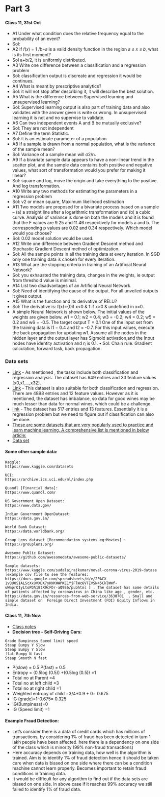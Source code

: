 # Part 3

#### Class 11, 31st Oct
- A1 Under what condition does the relative frequency equal to the probability of an event?
- Sol: 
- A2 If 𝑓(𝑥) = 1 /𝑏−𝑎 is a valid density function in the region 𝑎 ≤ 𝑥 ≤ 𝑏, what is its first moment?
- Sol a+b/2, it is uniformly distributed.
- A3 Write one difference between a classification and a regression problem
- Sol: classification output is discreate and regression it would be continues.
- A4 What is meant by prescriptive analytics?
- Sol: it will not stop after describing it, it will describe the best solution.
- A5 What is the difference between Supervised learning and unsupervised learning?
- Sol: Supervised learning output is also part of training data and also validates with the answer given is write or wrong. In unsupervised learning it is not and no supervise to validate.
- A6 Can two independent events A and B be mutually exclusive?
- Sol: They are not independent
- A7 Define the term Statistic.
- Sol: it is an estimate parameter of a population 
- A8 If a sample is drawn from a normal population, what is the variance of the sample mean?
- Sol: Variance of a sample mean will σ2/n.
- A9 If a bivariate sample data appears to have a non-linear trend in the scatter plot, and the sample data contains both positive and negative values, what sort of transformation would you prefer for making it linear?
- Sol: square and log, move the origin and take everything to the positive. And log transformation.
- A10 Write any two methods for estimating the parameters in a regression problem
- Sol: v2 or mean square, Maximum likelihood estimation
- A11 Two models are proposed for a bivariate process based on a sample – (a) a straight line after a logarithmic transformation and (b) a cubic curve. Analysis of variance is done on both the models and it is found that the F values are 9.25 and 11.46 respectively for models a and b. The corresponding p values are 0.02 and 0.34 respectively. Which model would you choose?
- Sol: 0.02 model solution would be used.
- A12 Write one difference between Gradient Descent method and Stochastic Gradient Descent method of optimization.
- Sol: All the sample points in all the training data at every iteration. In SGD only one training data is chosen for every iteration.
- A13 What are the stopping criteria in training of an Artificial Neural Network?
- Sol: you exhausted the training data, changes in the weights, ie output from threshold value is minimal.
- A14 List two disadvantages of an Artificial Neural Network.
- Sol: Need of identifying the cause of the output. For all unveiled outputs it gives output.
- A15 What is the function and its derivative of RELU?
- Sol: The derivative is: f(x)={0if x<0 & 1 if x>0 & undefined in x=0.
- A simple Neural Network is shown below. The initial values of the weights are given below. w1 = 0.1; w2 = 0.4; w3 = -0.2; w4 = 0.2; w5 = 0.2 and w6 = -0.5. The target output T = 0.1 One of the input set from the training data is I1 = 0.4 and I2 = -0.7. For this input values, execute the back propagation for updating w1. Assume all the nodes in the hidden layer and the output layer has Sigmoid activation,and the Input nodes have identity activation and η is 0.1.
•	Sol: Chain rule. Gradient calculation, forward task, back propagation.


### Data sets
- [Link](https://archive.ics.uci.edu/ml/datasets/Student+Performance)  - As mentioned , the tasks include both classification and regression analysis. The dataset has 649 entries and 33 feature values [x0,x1,...,x32].
- [Link](https://archive.ics.uci.edu/ml/datasets/Wine+Quality)   - This dataset is also suitable for both classification and regression. There are 4898 entries and 12 feature values. However as it is mentioned, the dataset has imbalance, so data for good wines may be much lesser than data for normal wines, which could be a challenge.
- [link](https://archive.ics.uci.edu/ml/datasets/Forest+Fires)   -  The dataset has 517 entries and 13 features. Essentially it is a regression problem but we need to figure out if classification can also be done.
- [These are some datasets that are very popularly used to practice and learn machine learning. A comprehensive list is mentioned in below article:](https://machinelearningmastery.com/standard-machine-learning-datasets/)
- [Data set](https://groups.google.com/d/msgid/ccemachinelearning2020augdec/CAA_asQhGPXn4np%3D0j6doJ3W-tvjXGj%3DQnT4dAimkt8UjPXemWw%40mail.gmail.com.)

#### Some other sample data:
```
Kaggle:
https://www.kaggle.com/datasets

UCI:
https://archive.ics.uci.edu/ml/index.php

Quandl [Financial data]:
https://www.quandl.com/

US Government Open Dataset:
https://www.data.gov/

Indian Government OpenDataset:
https://data.gov.in/

World Bank Dataset:
https://data.worldbank.org/

Group Lens dataset [Recommendation systems eg:Movies] : 
https://grouplens.org/  

Awesome Public Dataset: 
https://github.com/awesomedata/awesome-public-datasets/

Sample datasets:
https://www.kaggle.com/sudalairajkumar/novel-corona-virus-2019-datase [example csv file to see the features: https://docs.google.com/spreadsheets/d/e/2PACX-1vQU0SIALScXx8VXDX7yKNKWWPKE1YjFlWc6VTEVSN45CklWWf-uWmprQIyLtoPDA18tX9cFDr-aQ9S6/pubhtml ] . The dataset has some details of patients affected by coronavirus in China like age , gender, etc.
https://data.gov.in/resources-from-web-service/3630701  . Small and simple dataset on  Foreign Direct Investment (FDI) Equity Inflows in India.
```
#### Class 11, 7th Nov:

- [Class notes](https://14653191105202215679.googlegroups.com/attach/d203ce2701fb/7_nov_Notes_Trupthi.pdf?part=0.1&view=1&vt=ANaJVrFygro1V-H84HpbORO3BX5V4s_59wMDo-0dP3AEZ1ZxBqgF7KhcS7TN-O_m_86AgIYZ-ypgahcNgp9zV0SOOt-OA0flUR6fmewEFq1eP2hFM-W9_V4)
- **Decision tree - Self-Driving Cars:**
```
Grade Bumpiness Speed limit speed
Steap Bumpy Y Slow
Steap Bumpy Y Slow
flat Bumpy N fast
Steap Smooth N fast
```
- P(slow) = 0.5 P(fast) = 0.5
- Entropy = (0.5log (0.5)) +(0.5log (0.5)) =1
- Total no at Parent =4
- Total no at left child =3
- Total no at right child =1
- Weighted entropy of child =3/4*0.9 + 0= 0.675
- IG (grade)=1-0.675= 0.325
- IG(Bumpiness)=0
- IG (Speed limit) =1

#### Example Fraud Detection:
- Let’s consider there is a data of credit cards which has millions of transactions, by considering 1% of fraud has been detected in turn 1 lakh people have been affected. here there is a dependency on one side of the class which is minority (99% non-fraud transactions)
- Here accuracy depends on training data, how well is the algorithm is trained. Aim is to identify 1% of fraud detection hence it should be taken care when data is biased on one side where there can be a condition machine cannot learn properly. Becomes important to retain fraud conditions in training data.
- It would be difficult for any algorithm to find out if the data sets are biased on one side. In above case if it reaches 99% accuracy we still failed to identify 1% of fraud data.
